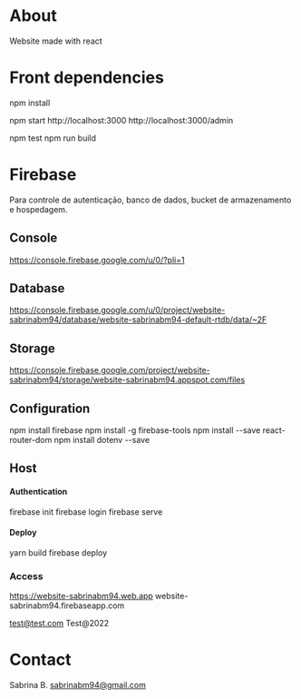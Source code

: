 # About
Website made with react


# Front dependencies
npm install

npm start
http://localhost:3000
http://localhost:3000/admin

npm test
npm run build


# Firebase
Para controle de autenticação, banco de dados, bucket de armazenamento e hospedagem.

## Console
https://console.firebase.google.com/u/0/?pli=1

## Database
https://console.firebase.google.com/u/0/project/website-sabrinabm94/database/website-sabrinabm94-default-rtdb/data/~2F

## Storage
https://console.firebase.google.com/project/website-sabrinabm94/storage/website-sabrinabm94.appspot.com/files


## Configuration
npm install firebase
npm install -g firebase-tools
npm install --save react-router-dom
npm install dotenv --save

## Host
#### Authentication
firebase init
firebase login
firebase serve

#### Deploy
yarn build
firebase deploy

### Access
https://website-sabrinabm94.web.app
website-sabrinabm94.firebaseapp.com

test@test.com
Test@2022

# Contact
Sabrina B. 
sabrinabm94@gmail.com

